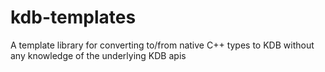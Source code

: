 # kdb-templates
A template library for converting to/from native C++ types to KDB without any knowledge of the underlying KDB apis
